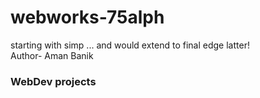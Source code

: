 # webworks-75alph
starting with simp ... and would extend to final edge latter!
<br>
Author- Aman Banik
<br>
<h3>WebDev projects</h3>
